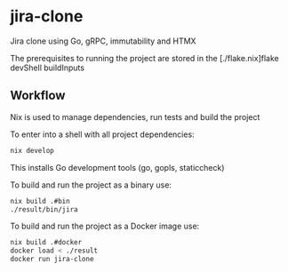 # jira-clone
Jira clone using Go, gRPC, immutability and HTMX

The prerequisites to running the project are stored in the [./flake.nix]flake devShell buildInputs

## Workflow
Nix is used to manage dependencies, run tests and build the project

To enter into a shell with all project dependencies:
```bash
nix develop
```
This installs Go development tools (go, gopls, staticcheck)

To build and run the project as a binary use:
```bash
nix build .#bin
./result/bin/jira
```

To build and run the project as a Docker image use:
```bash
nix build .#docker
docker load < ./result
docker run jira-clone
```
